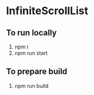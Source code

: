 # InfiniteScrollList

## To run locally

1. npm i
2. npm run start

## To prepare build

1. npm run build
